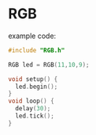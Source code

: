 # RGB
example code:
```C
#include "RGB.h"

RGB led = RGB(11,10,9);

void setup() {
  led.begin();
}
void loop() {
  delay(30);
  led.tick();
}
```
